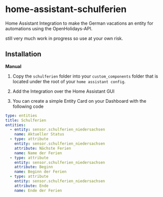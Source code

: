 # home-assistant-schulferien

Home Assistant Integration to make the German vacations an entity for automations using the OpenHolidays-API.

still very much work in progress so use at your own risk.

## Installation

**Manual**

1. Copy the `schulferien` folder into your `custom_components` folder that is located under the root of your `home assistant config`.

2. Add the Integration over the Home Assistant GUI

3. You can create a simple Entity Card on your Dashboard with the following code
```yaml
type: entities
title: Schulferien
entities:
  - entity: sensor.schulferien_niedersachsen
    name: Aktueller Status
  - type: attribute
    entity: sensor.schulferien_niedersachsen
    attribute: Nächste Ferien
    name: Name der Ferien
  - type: attribute
    entity: sensor.schulferien_niedersachsen
    attribute: Beginn
    name: Beginn der Ferien
  - type: attribute
    entity: sensor.schulferien_niedersachsen
    attribute: Ende
    name: Ende der Ferien
```
